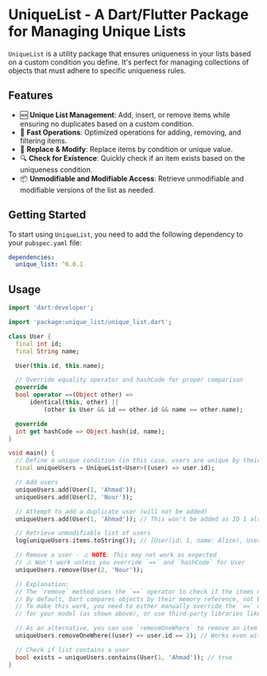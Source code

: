 # UniqueList - A Dart/Flutter Package for Managing Unique Lists

`UniqueList` is a utility package that ensures uniqueness in your lists based on a custom condition you define. It's perfect for managing collections of objects that must adhere to specific uniqueness rules.

## Features

- 🆕 **Unique List Management**: Add, insert, or remove items while ensuring no duplicates based on a custom condition.
- 🚀 **Fast Operations**: Optimized operations for adding, removing, and filtering items.
- 🔄 **Replace & Modify**: Replace items by condition or unique value.
- 🔍 **Check for Existence**: Quickly check if an item exists based on the uniqueness condition.
- 📦 **Unmodifiable and Modifiable Access**: Retrieve unmodifiable and modifiable versions of the list as needed.

## Getting Started

To start using `UniqueList`, you need to add the following dependency to your `pubspec.yaml` file:

```yaml
dependencies:
  unique_list: ^0.0.1
```

## Usage

```dart
import 'dart:developer';

import 'package:unique_list/unique_list.dart';

class User {
  final int id;
  final String name;

  User(this.id, this.name);

  // Override equality operator and hashCode for proper comparison
  @override
  bool operator ==(Object other) =>
      identical(this, other) ||
          (other is User && id == other.id && name == other.name);

  @override
  int get hashCode => Object.hash(id, name);
}

void main() {
  // Define a unique condition (in this case, users are unique by their ID)
  final uniqueUsers = UniqueList<User>((user) => user.id);

  // Add users
  uniqueUsers.add(User(1, 'Ahmad'));
  uniqueUsers.add(User(2, 'Nour'));

  // Attempt to add a duplicate user (will not be added)
  uniqueUsers.add(User(1, 'Ahmad')); // This won't be added as ID 1 already exists

  // Retrieve unmodifiable list of users
  log(uniqueUsers.items.toString()); // [User(id: 1, name: Alice), User(id: 2, name: Bob)]

  // Remove a user - ⚠️ NOTE: This may not work as expected
  // ⚠️ Won't work unless you override `==` and `hashCode` for User
  uniqueUsers.remove(User(2, 'Nour'));

  // Explanation:
  // The `remove` method uses the `==` operator to check if the items match. 
  // By default, Dart compares objects by their memory reference, not by the fields inside the object.
  // To make this work, you need to either manually override the `==` operator and `hashCode` 
  // for your model (as shown above), or use third-party libraries like `equatable`, `freezed`, etc.

  // As an alternative, you can use `removeOneWhere` to remove an item by a condition
  uniqueUsers.removeOneWhere((user) => user.id == 2); // Works even without `==` override

  // Check if list contains a user
  bool exists = uniqueUsers.contains(User(1, 'Ahmad')); // true
}
```